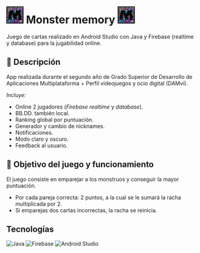 #  <img src="app/src/main/res/drawable/memory_icon.png" alt="Icono Memory" width="45" height="45"> Monster memory <img src="app/src/main/res/drawable/memory_icon.png" alt="Icono Memory" width="45" height="45">
Juego de cartas realizado en Android Studio con Java y Firebase (realtime y database) para la jugabilidad online.

## 📄 Descripción
App realizada durante el segundo año de Grado Superior de Desarrollo de Aplicaciones Multiplataforma + Perfil videojuegos y ocio digital (DAMvi).

_Incluye:_
- Online 2 jugadores (_Firebase realtime_ y _database_).
- BB.DD. también local.
- Ranking global por puntuación.
- Generador y cambio de nicknames.
- Notificaciones.
- Modo claro y oscuro.
- Feedback al usuario.

## 🎯 Objetivo del juego y funcionamiento
El juego consiste en emparejar a los monstruos y conseguir la mayor puntuación.

- Por cada pareja correcta: 2 puntos, a la cual se le sumará la racha multiplicada por 2.
- Si emparejas dos cartas incorrectas, la racha se reinicia.

## Tecnologías
![Java](https://img.shields.io/badge/java-%23ED8B00.svg?style=for-the-badge&logo=openjdk&logoColor=white)
![Firebase](https://img.shields.io/badge/firebase-a08021?style=for-the-badge&logo=firebase&logoColor=ffcd34)
![Android Studio](https://img.shields.io/badge/android%20studio-346ac1?style=for-the-badge&logo=android%20studio&logoColor=white)
